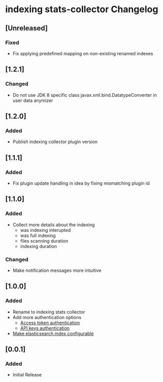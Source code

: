 <!-- Keep a Changelog guide -> https://keepachangelog.com -->

# indexing stats-collector Changelog

## [Unreleased]
### Fixed
- Fix applying predefined mapping on non-existing renamed indexes

## [1.2.1]
### Changed
- Do not use JDK 8 specific class javax.xml.bind.DatatypeConverter in user data anymizer

## [1.2.0]
### Added
- Publish indexing collector plugin version

## [1.1.1]
### Added
- Fix plugin update handling in idea by fixing mismatching plugin id

## [1.1.0]
### Added
- Collect more details about the indexing
  - was indexing interupted
  - was full indexing
  - files scanning duration
  - indexing duration

### Changed
- Make notification messages more intuitive

## [1.0.0]
### Added
- Rename to indexing stats collector
- Add more authentication options
  - [Access token authentication](https://github.com/breskeby/indexing-stats-collector/issues/3)
  - [API keys authentication](https://github.com/breskeby/indexing-stats-collector/issues/2)
- [Make elasticsearch index configurable](https://github.com/breskeby/indexing-stats-collector/issues/5)

## [0.0.1]
### Added
- Initial Release